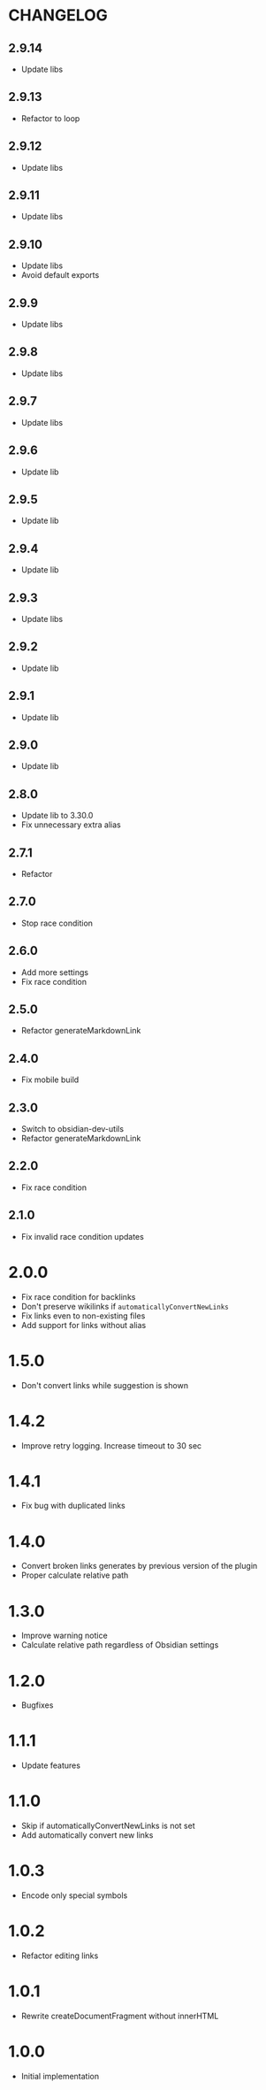# CHANGELOG

## 2.9.14

- Update libs

## 2.9.13

- Refactor to loop

## 2.9.12

- Update libs

## 2.9.11

- Update libs

## 2.9.10

- Update libs
- Avoid default exports

## 2.9.9

- Update libs

## 2.9.8

- Update libs

## 2.9.7

- Update libs

## 2.9.6

- Update lib

## 2.9.5

- Update lib

## 2.9.4

- Update lib

## 2.9.3

- Update libs

## 2.9.2

- Update lib

## 2.9.1

- Update lib

## 2.9.0

- Update lib

## 2.8.0

- Update lib to 3.30.0
- Fix unnecessary extra alias

## 2.7.1

- Refactor

## 2.7.0

- Stop race condition

## 2.6.0

- Add more settings
- Fix race condition

## 2.5.0

- Refactor generateMarkdownLink

## 2.4.0

- Fix mobile build

## 2.3.0

- Switch to obsidian-dev-utils
- Refactor generateMarkdownLink

## 2.2.0

- Fix race condition

## 2.1.0

- Fix invalid race condition updates

# 2.0.0

- Fix race condition for backlinks
- Don't preserve wikilinks if `automaticallyConvertNewLinks`
- Fix links even to non-existing files
- Add support for links without alias

# 1.5.0

- Don't convert links while suggestion is shown

# 1.4.2

- Improve retry logging. Increase timeout to 30 sec

# 1.4.1

- Fix bug with duplicated links

# 1.4.0

- Convert broken links generates by previous version of the plugin
- Proper calculate relative path

# 1.3.0

- Improve warning notice
- Calculate relative path regardless of Obsidian settings

# 1.2.0

- Bugfixes

# 1.1.1

- Update features

# 1.1.0

- Skip if automaticallyConvertNewLinks is not set
- Add automatically convert new links

# 1.0.3

- Encode only special symbols

# 1.0.2

- Refactor editing links

# 1.0.1

- Rewrite createDocumentFragment without innerHTML

# 1.0.0

- Initial implementation
